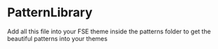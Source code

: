 # PatternLibrary
Add all this file into your FSE theme inside the patterns folder to get the beautiful patterns into your themes
